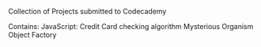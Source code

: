 Collection of Projects submitted to Codecademy

Contains:
  JavaScript:
    Credit Card checking algorithm
    Mysterious Organism Object Factory 
